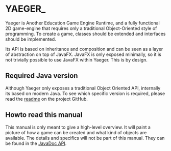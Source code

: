# YAEGER_

Yaeger is Another Education Game Engine Runtime, and a fully functional 2D
game-engine that requires only a traditional Object-Oriented style of
programming. To create a game, classes should be extended and interfaces
should be implemented.

Its API is based on inheritance and composition and can be seen as a layer of
abstraction on top of JavaFX. JavaFX is only exposed minimally, so it is not
trivially possible to use JavaFX within Yaeger. This is by design.

## Required Java version

Although Yaeger only exposes a traditional Object Oriented API, internally its
based on modern Java. To see which specific version is required, please read
the [readme](https://github.com/han-yaeger/yaeger) on the project GitHub.

## Howto read this manual

This manual is only meant to give a high-level overview. It will paint a
picture of how a game can be created and what kind of objects are available.
The details and specifics will not be part of this manual. They can be found in
the [JavaDoc API](https://han-yaeger.github.io/yaeger/).
